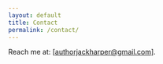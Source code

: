 ```yaml
---
layout: default
title: Contact
permalink: /contact/
---
```


Reach me at: [authorjackharper@gmail.com].
